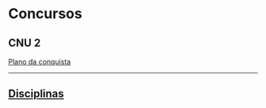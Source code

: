 # Concursos

## CNU 2


[Plano da conquista](https://github.com/JulioSilva123/Concursos/blob/main/CNU/CNU-02/PlanoEstudo.md)


<!--[Cronograma](https://g.co/gemini/share/972b653c5d95)

[Guia de Estudos](https://g.co/gemini/share/f066d3de05db)-->

---

## [Disciplinas](https://github.com/JulioSilva123/Concursos/blob/main/CNU/CNU-02/Disciplinas/README.md)



